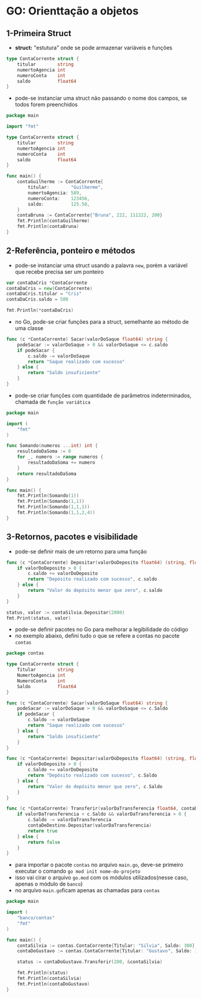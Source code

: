 # GO: Orienttação a objetos

## 1-Primeira Struct
- **struct:** "estutura" onde se pode armazenar variáveis e funções

```go
type ContaCorrente struct {
	titular        string
	numertoAgencia int
	numeroConta    int
	saldo          float64
}
```

- pode-se instanciar uma struct não passando o nome dos campos, se todos forem preenchidos

```go
package main

import "fmt"

type ContaCorrente struct {
	titular        string
	numertoAgencia int
	numeroConta    int
	saldo          float64
}

func main() {
	contaGuilherme := ContaCorrente{
		titular:        "Guilherme",
		numertoAgencia: 589,
		numeroConta:    123456,
		saldo:          125.50,
	}
	contaBruna := ContaCorrente{"Bruna", 222, 111222, 200}
	fmt.Println(contaGuilherme)
	fmt.Println(contaBruna)
}
```

## 2-Referência, ponteiro e métodos
- pode-se instanciar uma struct usando a palavra `new`, porém a variável que recebe precisa ser um ponteiro

```go
var contaDaCris *ContaCorrente
contaDaCris = new(ContaCorrente)
contaDaCris.titular = "Cris"
contaDaCris.saldo = 500

fmt.Println(*contaDaCris)
```

- no Go, pode-se criar funções para a struct, semelhante ao método de uma classe

```go
func (c *ContaCorrente) Sacar(valorDoSaque float64) string {
	podeSacar := valorDoSaque > 0 && valorDoSaque <= c.saldo
	if podeSacar {
		c.saldo -= valorDoSaque
		return "Saque realizado com sucesso"
	} else {
		return "Saldo insuficiente"
	}
}
```

- pode-se criar funções com quantidade de parâmetros indeterminados, chamada de `função variática`

```go
package main

import (
    "fmt"
)

func Somando(numeros ...int) int {
    resultadoDaSoma := 0
    for _, numero := range numeros {
        resultadoDaSoma += numero
    }
    return resultadoDaSoma
}

func main() {
    fmt.Println(Somando(1))
    fmt.Println(Somando(1,1))
    fmt.Println(Somando(1,1,1))
    fmt.Println(Somando(1,1,2,4))
}
```

## 3-Retornos, pacotes e visibilidade

- pode-se definir mais de um retorno para uma função

```go
func (c *ContaCorrente) Depositar(valorDoDeposito float64) (string, float64) {
	if valorDoDeposito > 0 {
		c.saldo += valorDoDeposito
		return "Depósito realizado com sucesso", c.saldo
	} else {
		return "Valor do depósito menor que zero", c.saldo
	}
}

status, valor := contaSilvia.Depositar(2000)
fmt.Print(status, valor)
```


- pode-se definir pacotes no Go para melhorar a legibilidade do código
- no exemplo abaixo, defini tudo o que se refere a contas no pacote `contas`

```go
package contas

type ContaCorrente struct {
	Titular        string
	NumertoAgencia int
	NumeroConta    int
	Saldo          float64
}

func (c *ContaCorrente) Sacar(valorDoSaque float64) string {
	podeSacar := valorDoSaque > 0 && valorDoSaque <= c.Saldo
	if podeSacar {
		c.Saldo -= valorDoSaque
		return "Saque realizado com sucesso"
	} else {
		return "Saldo insuficiente"
	}
}

func (c *ContaCorrente) Depositar(valorDoDeposito float64) (string, float64) {
	if valorDoDeposito > 0 {
		c.Saldo += valorDoDeposito
		return "Depósito realizado com sucesso", c.Saldo
	} else {
		return "Valor do depósito menor que zero", c.Saldo
	}
}

func (c *ContaCorrente) Transferir(valorDaTransferencia float64, contaDeDestino *ContaCorrente) bool {
	if valorDaTransferencia < c.Saldo && valorDaTransferencia > 0 {
		c.Saldo -= valorDaTransferencia
		contaDeDestino.Depositar(valorDaTransferencia)
		return true
	} else {
		return false
	}
}
```

- para importar o pacote `contas` no arquivo `main.go`, deve-se primeiro executar o comando `go mod init nome-do-projeto`
- isso vai cirar o arquivo `go.mod` com os módulos utilizados(nesse caso, apenas o módulo de `banco`)
- no arquivo `main.go`ficam apenas as chamadas para `contas`


```go
package main

import (
	"banco/contas"
	"fmt"
)

func main() {
	contaSilvia := contas.ContaCorrente{Titular: "Silvia", Saldo: 300}
	contaDoGustavo := contas.ContaCorrente{Titular: "Gustavo", Saldo: 100}

	status := contaDoGustavo.Transferir(200, &contaSilvia)

	fmt.Println(status)
	fmt.Println(contaSilvia)
	fmt.Println(contaDoGustavo)
}
```

